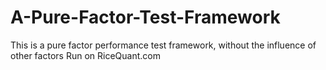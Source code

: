 # A-Pure-Factor-Test-Framework
This is a pure factor performance test framework, without the influence of other factors
Run on RiceQuant.com
